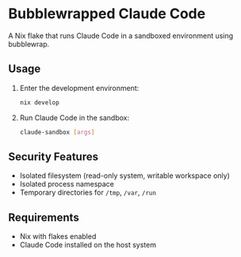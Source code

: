 # Bubblewrapped Claude Code

A Nix flake that runs Claude Code in a sandboxed environment using bubblewrap.

## Usage

1. Enter the development environment:
   ```bash
   nix develop
   ```

2. Run Claude Code in the sandbox:
   ```bash
   claude-sandbox [args]
   ```

## Security Features

- Isolated filesystem (read-only system, writable workspace only)
- Isolated process namespace
- Temporary directories for `/tmp`, `/var`, `/run`

## Requirements

- Nix with flakes enabled
- Claude Code installed on the host system